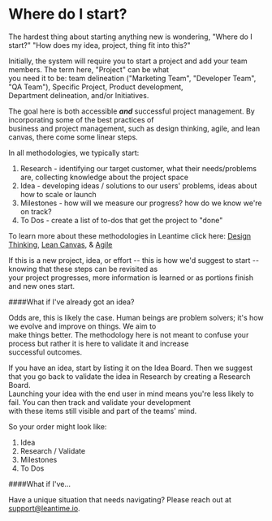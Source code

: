 # Where do I start?

The hardest thing about starting anything new is wondering, "Where do I start?" "How does my idea, project, thing fit into this?"  

Initially, the system will require you to start a project and add your team members.  The term here, "Project" can be what  
you need it to be: team delineation ("Marketing Team", "Developer Team", "QA Team"), Specific Project, Product development,  
Department delineation, and/or Initiatives. 

The goal here is both accessible ***and*** successful project management. By incorporating some of the best practices of  
business and project management, such as design thinking, agile, and lean canvas, there come some linear steps. 

In all methodologies, we typically start:

1. Research  - identifying our target customer, what their needs/problems are, collecting knowledge about the project space
2. Idea  - developing ideas / solutions to our users' problems, ideas about how to scale or launch 
3. Milestones - how will we measure our progress? how do we know we're on track?
4. To Dos - create a list of to-dos that get the project to "done"

To learn more about these methodologies in Leantime click here: [Design Thinking](knowledge-base/product-validation.md), [Lean Canvas](knowledge-base/whatislean.md), &
[Agile](knowledge-base/agile.md)

If this is a new project, idea, or effort -- this is how we'd suggest to start -- knowing that these steps can be revisited as  
your project progresses, more information is learned or as portions finish and new ones start.

####What if I've already got an idea?
  
Odds are, this is likely the case.  Human beings are problem solvers; it's how we evolve and improve on things.  We aim to  
make things better.  The methodology here is not meant to confuse your process but rather it is here to validate it and increase  
successful outcomes.  

If you have an idea, start by listing it on the Idea Board.  Then we suggest that you go back to validate the idea in Research by creating a Research Board.  
Launching your idea with the end user in mind means you're less likely to fail.  You can then track and validate your development  
with these items still visible and part of the teams' mind.

So your order might look like:

1. Idea
2. Research / Validate 
3. Milestones
4. To Dos

####What if I've...

Have a unique situation that needs navigating?  Please reach out at support@leantime.io.

  

